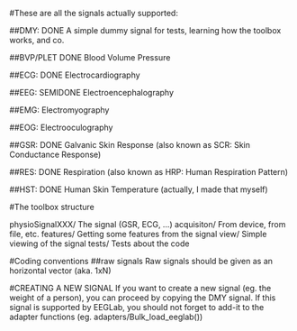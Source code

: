 #These are all the signals actually supported:

##DMY: DONE
	A simple dummy signal for tests, learning how the toolbox works, and co.

##BVP/PLET DONE
	Blood Volume Pressure

##ECG: DONE
	Electrocardiography

##EEG: SEMIDONE
	Electroencephalography

##EMG:
	Electromyography

##EOG:
	Electrooculography

##GSR: DONE
	Galvanic Skin Response (also known as SCR: Skin Conductance Response)

##RES: DONE
	Respiration (also known as HRP: Human Respiration Pattern)

##HST: DONE
	Human Skin Temperature (actually, I made that myself)


#The toolbox structure

physioSignalXXX/                The signal (GSR, ECG, …)
	acquisiton/             From device, from file, etc.
	features/               Getting some features from the signal
	view/                   Simple viewing of the signal
	tests/                  Tests about the code


#Coding conventions
##raw signals
	Raw signals should be given as an horizontal vector (aka. 1xN)

#CREATING A NEW SIGNAL
If you want to create a new signal (eg. the weight of a person), you can proceed
by copying the DMY signal. If this signal is supported by EEGLab, you should
not forget to add-it to the adapter functions (eg. adapters/Bulk_load_eeglab())
